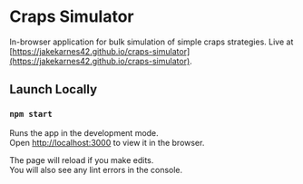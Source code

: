 # Craps Simulator

In-browser application for bulk simulation of simple craps strategies. Live at [https://jakekarnes42.github.io/craps-simulator](https://jakekarnes42.github.io/craps-simulator). 

## Launch Locally

### `npm start`

Runs the app in the development mode.\
Open [http://localhost:3000](http://localhost:3000) to view it in the browser.

The page will reload if you make edits.\
You will also see any lint errors in the console.
